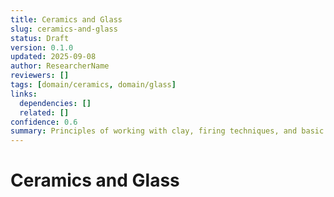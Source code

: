 ```yaml
---
title: Ceramics and Glass
slug: ceramics-and-glass
status: Draft
version: 0.1.0
updated: 2025-09-08
author: ResearcherName
reviewers: []
tags: [domain/ceramics, domain/glass]
links:
  dependencies: []
  related: []
confidence: 0.6
summary: Principles of working with clay, firing techniques, and basic glass making (high-level).
---
```


# Ceramics and Glass

